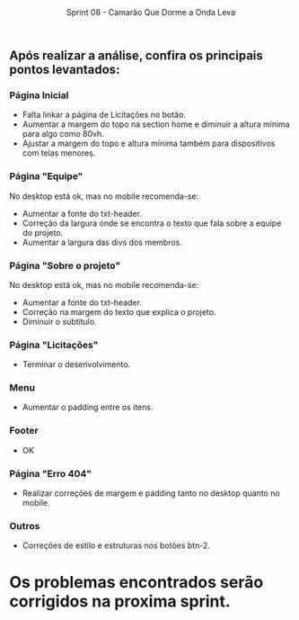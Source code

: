 <header>
    Sprint 08 - Camarão Que Dorme a Onda Leva
</header>
<div class="doc-body">
<!-- ADD O CONTEÚDO ABAIXO -->

## Após realizar a análise, confira os principais pontos levantados:

### Página Inicial
- Falta linkar a página de Licitações no botão.
- Aumentar a margem do topo na section home e diminuir a altura mínima para algo como 80vh.
- Ajustar a margem do topo e altura mínima também para dispositivos com telas menores.

### Página "Equipe"
No desktop está ok, mas no mobile recomenda-se:
- Aumentar a fonte do txt-header.
- Correção da largura onde se encontra o texto que fala sobre a equipe do projeto.
- Aumentar a largura das divs dos membros.

### Página "Sobre o projeto"
No desktop está ok, mas no mobile recomenda-se:
- Aumentar a fonte do txt-header.
- Correção na margem do texto que explica o projeto.
- Diminuir o subtítulo.

### Página "Licitações"
- Terminar o desenvolvimento.

### Menu
- Aumentar o padding entre os itens.

### Footer
- OK

### Página "Erro 404"
- Realizar correções de margem e padding tanto no desktop quanto no mobile.

### Outros
- Correções de estilo e estruturas nos botões btn-2.

# Os problemas encontrados serão corrigidos na proxima sprint.